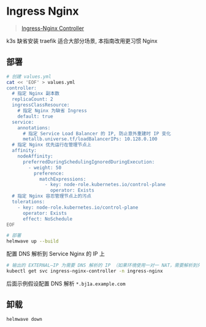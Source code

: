 # Ingress Nginx

> [Ingress-Nginx Controller](https://kubernetes.github.io/ingress-nginx/)

k3s 缺省安装 traefik 适合大部分场景, 本指南改用更习惯 Nginx

## 部署

```sh
# 创建 values.yml
cat << 'EOF' > values.yml
controller:
  # 指定 Nginx 副本数
  replicaCount: 2
  ingressClassResource:
    # 指定 Nginx 为缺省 Ingress
    default: true
  service:
    annotations:
      # 指定 Service Load Balancer 的 IP, 防止意外重建时 IP 变化
      metallb.universe.tf/loadBalancerIPs: 10.128.0.100
  # 指定 Nginx 优先运行在管理节点上
  affinity:
    nodeAffinity:
      preferredDuringSchedulingIgnoredDuringExecution:
        - weight: 50 
          preference:
            matchExpressions:
              - key: node-role.kubernetes.io/control-plane
                operator: Exists  
  # 指定 Nginx 容忍管理节点上的污点
  tolerations:
    - key: node-role.kubernetes.io/control-plane
      operator: Exists
      effect: NoSchedule
EOF

# 部署
helmwave up --build
```

配置 DNS 解析到 Service Nginx 的 IP 上

```sh
# 输出的 EXTERNAL—IP 为需要 DNS 解析的 IP （如果环境使用一对一 NAT，需要解析到外网 IP)
kubectl get svc ingress-nginx-controller -n ingress-nginx
```

后面示例假设配置 DNS 解析 `*.bj1a.example.com`

## 卸载

```sh
helmwave down
```
